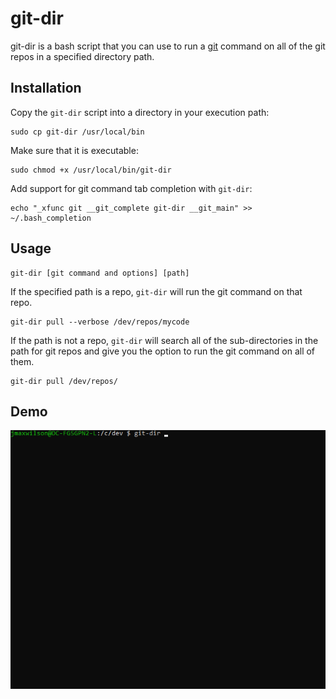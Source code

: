 # git-dir
git-dir is a bash script that you can use to run a [git](https://git-scm.com) command on all of the git repos in a specified directory path.

## Installation

Copy the `git-dir` script into a directory in your execution path:

    sudo cp git-dir /usr/local/bin

Make sure that it is executable:

    sudo chmod +x /usr/local/bin/git-dir

Add support for git command tab completion with `git-dir`:

    echo "_xfunc git __git_complete git-dir __git_main" >> ~/.bash_completion

## Usage

    git-dir [git command and options] [path]

If the specified path is a repo, `git-dir` will run the git command on that repo.

    git-dir pull --verbose /dev/repos/mycode

If the path is not a repo, `git-dir` will search all of the sub-directories in the path for git repos and give you the option to run the git command on all of them.

    git-dir pull /dev/repos/

## Demo

![Animated GIF of using git-dir to run git commands on multiple repositories at once](https://raw.githubusercontent.com/jmaxwilson/git-dir/master/demo.gif "Example of using git-dir to run a git command on multiple repositories at once.")
